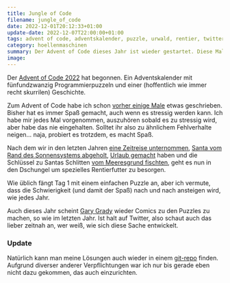 ```yaml
---
title: Jungle of Code
filename: jungle_of_code
date: 2022-12-01T20:12:33+01:00
update-date: 2022-12-07T22:00:00+01:00
tags: advent of code, adventskalender, puzzle, urwald, rentier, twitter
category: hoellenmaschinen
summary: Der Advent of Code dieses Jahr ist wieder gestartet. Diese Mal heißt es, Spezialfutter für die Rentiere zu besorgen.
image:
---
```


Der [Advent of Code 2022](https://adventofcode.com/2022) hat begonnen. Ein Adventskalender mit fünfundzwanzig Programmierpuzzeln und einer (hoffentlich wie immer recht skurrilen) Geschichte.

Zum Advent of Code habe ich schon [vorher einige Male](/tags/advent-of-code) etwas geschrieben. Bisher hat es immer Spaß gemacht, auch wenn es stressig werden kann. Ich habe mir jedes Mal vorgenommen, auszuhören sobald es zu stressig wird, aber habe das nie eingehalten. Solltet ihr also zu ähnlichem Fehlverhalte neigen… naja, probiert es trotzdem, es macht Spaß.

Nach dem wir in den letzten Jahren [eine Zeitreise unternommen](https://adventofcode.com/2018), [Santa vom Rand des Sonnensystems abgeholt](https://adventofcode.com/2019), [Urlaub gemacht](https://adventofcode.com/2020) haben und die Schlüssel zu Santas Schlitten [vom Meeresgrund fischten](https://adventofcode.com/2021), geht es nun in den Dschungel um spezielles Rentierfutter zu besorgen.

Wie üblich fängt Tag 1 mit einem einfachen Puzzle an, aber ich vermute, dass die Schwierigkeit (und damit der Spaß) nach und nach ansteigen wird, wie jedes Jahr.

Auch dieses Jahr scheint [Gary Grady](https://nitter.net/GaryJGrady) wieder Comics zu den Puzzles zu machen, so wie im letzten Jahr. Ist halt auf Twitter, also schaut auch das lieber zeitnah an, wer weiß, wie sich diese Sache entwickelt.

### Update

Natürlich kann man meine Lösungen auch wieder in einem [git-repo](https://github.com/GKnirps/adventofcode-2022) finden. Aufgrund diverser anderer Verpflichtungen war ich nur bis gerade eben nicht dazu gekommen, das auch einzurichten.
